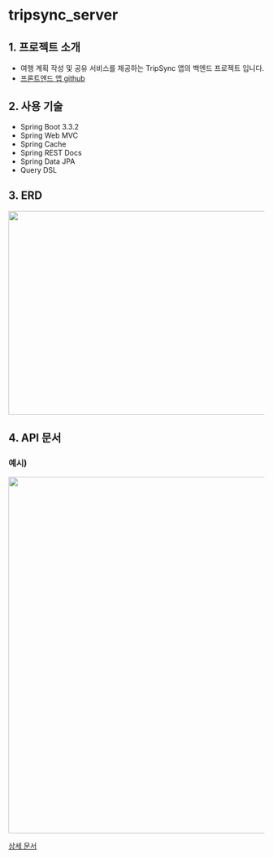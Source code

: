 # tripsync_server

## 1. 프로젝트 소개

- 여행 계획 작성 및 공유 서비스를 제공하는 TripSync 앱의 백엔드 프로젝트 입니다. <br>
- [프론트엔드 앱 github](https://github.com/NBCAndroid15/TripSync)

## 2. 사용 기술

- Spring Boot 3.3.2
- Spring Web MVC
- Spring Cache
- Spring REST Docs
- Spring Data JPA
- Query DSL

## 3. ERD

<img src="https://github.com/kt2790/tripsync_server/assets/138543028/81d23fd9-9c43-4ac2-b513-012f6f299256" width="600" height="400" />

## 4. API 문서

### **예시)**<br>
<img src="https://github.com/kt2790/tripsync_server/assets/138543028/f93220ca-d0fe-42c9-9643-8cd68fffd0d0" width="700" height="700" />

[상세 문서](https://kt2790.github.io/tripsync_api/)

